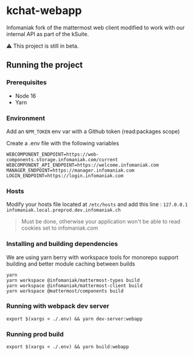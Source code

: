 # kchat-webapp

Infomaniak fork of the mattermost web client modified to work with our internal API as part of the kSuite.

:warning: This project is still in beta.

## Running the project

### Prerequisites

 - Node 16
 - Yarn

### Environment

Add an `NPM_TOKEN` env var with a Github token (read:packages scope)

Create a .env file with the following variables

```dotenv
WEBCOMPONENT_ENDPOINT=https://web-components.storage.infomaniak.com/current
WEBCOMPONENT_API_ENDPOINT=https://welcome.infomaniak.com
MANAGER_ENDPOINT=https://manager.infomaniak.com
LOGIN_ENDPOINT=https://login.infomaniak.com
```

### Hosts

Modify your hosts file located at `/etc/hosts` and add this line : `127.0.0.1 infomaniak.local.preprod.dev.infomaniak.ch`

> Must be done, otherwise your application won't be able to read cookies set to infomaniak.com

### Installing and building dependencies

We are using yarn berry with workspace tools for monorepo support building and better module caching between builds

```shell
yarn
yarn workspace @infomaniak/mattermost-types build
yarn workspace @infomaniak/mattermost-client build
yarn workspace @mattermost/components build
```

### Running with webpack dev server

```shell
export $(xargs < ./.env) && yarn dev-server:webapp
```

### Running prod build

```shell
export $(xargs < ./.env) && yarn build:webapp
```
